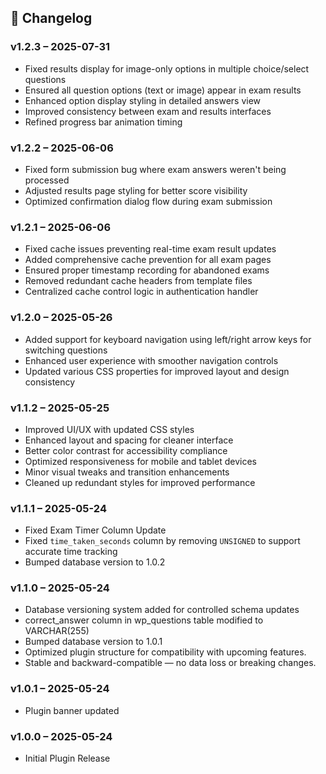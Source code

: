 ## 📝 Changelog
### v1.2.3 – 2025-07-31
- Fixed results display for image-only options in multiple choice/select questions
- Ensured all question options (text or image) appear in exam results
- Enhanced option display styling in detailed answers view
- Improved consistency between exam and results interfaces
- Refined progress bar animation timing

### v1.2.2 – 2025-06-06
- Fixed form submission bug where exam answers weren't being processed
- Adjusted results page styling for better score visibility
- Optimized confirmation dialog flow during exam submission

### v1.2.1 – 2025-06-06
- Fixed cache issues preventing real-time exam result updates
- Added comprehensive cache prevention for all exam pages
- Ensured proper timestamp recording for abandoned exams
- Removed redundant cache headers from template files
- Centralized cache control logic in authentication handler

### v1.2.0 – 2025-05-26
- Added support for keyboard navigation using left/right arrow keys for switching questions
- Enhanced user experience with smoother navigation controls
- Updated various CSS properties for improved layout and design consistency

### v1.1.2 – 2025-05-25
- Improved UI/UX with updated CSS styles
- Enhanced layout and spacing for cleaner interface
- Better color contrast for accessibility compliance
- Optimized responsiveness for mobile and tablet devices
- Minor visual tweaks and transition enhancements
- Cleaned up redundant styles for improved performance

### v1.1.1 – 2025-05-24
- Fixed Exam Timer Column Update
- Fixed `time_taken_seconds` column by removing `UNSIGNED` to support accurate time tracking
- Bumped database version to 1.0.2

### v1.1.0 – 2025-05-24
- Database versioning system added for controlled schema updates
- correct_answer column in wp_questions table modified to VARCHAR(255)
- Bumped database version to 1.0.1
- Optimized plugin structure for compatibility with upcoming features.
- Stable and backward-compatible — no data loss or breaking changes.

### v1.0.1 – 2025-05-24
- Plugin banner updated

### v1.0.0 – 2025-05-24
- Initial Plugin Release
